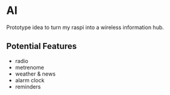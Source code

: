 # AI
Prototype idea to turn my raspi into a wireless information hub.

## Potential Features
 - radio
 - metrenome
 - weather & news 
 - alarm clock
 - reminders